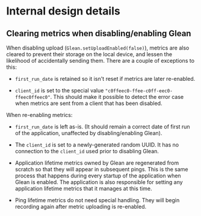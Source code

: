 # Internal design details

## Clearing metrics when disabling/enabling Glean

When disabling upload (`Glean.setUploadEnabled(false)`), metrics are also cleared to prevent their storage on the local device, and lessen the likelihood
of accidentally sending them.
There are a couple of exceptions to this:

- `first_run_date` is retained so it isn't reset if metrics are later re-enabled.

- `client_id` is set to the special value `"c0ffeec0-ffee-c0ff-eec0-ffeec0ffeec0"`. This should make it possible to detect the error case when metrics are sent from a client that has been disabled.

When re-enabling metrics:

- `first_run_date` is left as-is. (It should remain a correct date of first run of the application, unaffected by disabling/enabling Glean).

- The `client_id` is set to a newly-generated random UUID. It has no connection to the `client_id` used prior to disabling Glean.

- Application lifetime metrics owned by Glean are regenerated from scratch so that they will appear in subsequent pings. This is the same process that happens during every startup of the application when Glean is enabled. The application is also responsible for setting any application lifetime metrics that it manages at this time.

- Ping lifetime metrics do not need special handling.  They will begin recording again after metric uploading is re-enabled.
